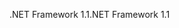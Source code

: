 <span data-ttu-id="5a1c5-101">.NET Framework 1.1</span><span class="sxs-lookup"><span data-stu-id="5a1c5-101">.NET Framework 1.1</span></span>